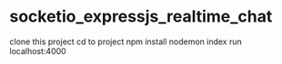 # socketio_expressjs_realtime_chat

clone this project
cd to project
npm install
nodemon index
run localhost:4000
